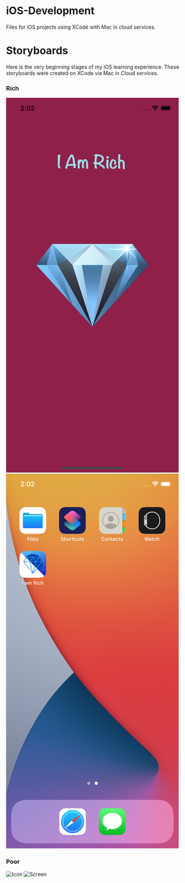 # iOS-Development
Files for iOS projects using XCode with Mac in cloud services. 

# Storyboards
 Here is the very beginning stages of my iOS learning experience. These storyboards were created on XCode via Mac in Cloud services. 
 
 ### Rich
 
 ![Icon](https://github.com/aquaman48/iOS-Development/blob/main/Storyboards/Rich/IamRich_Main.png) ![Screen](https://github.com/aquaman48/iOS-Development/blob/main/Storyboards/Rich/IamRich_Home.png)
 
 ### Poor

 ![Icon]() ![Screen]()
